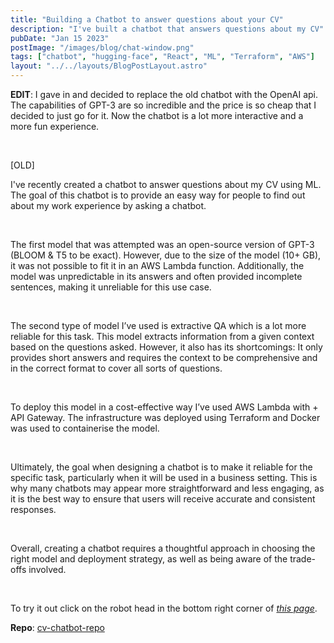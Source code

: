 ```yaml
---
title: "Building a Chatbot to answer questions about your CV"
description: "I've built a chatbot that answers questions about my CV"
pubDate: "Jan 15 2023"
postImage: "/images/blog/chat-window.png"
tags: ["chatbot", "hugging-face", "React", "ML", "Terraform", "AWS"]
layout: "../../layouts/BlogPostLayout.astro"
---
```


**EDIT**: I gave in and decided to replace the old chatbot with the OpenAI api. The capabilities of GPT-3 are so incredible and the price is so cheap that I decided to just go for it. 
Now the chatbot is a lot more interactive and a more fun experience.

&nbsp;

[OLD]

I've recently created a chatbot to answer questions about my CV using ML. The goal of this chatbot is to provide an easy way for people to find out about my work experience by asking a chatbot.

&nbsp;

The first model that was attempted was an open-source version of GPT-3 (BLOOM & T5 to be exact). However, due to the size of the model (10+ GB), it was not possible to fit it in an AWS Lambda function. Additionally, the model was unpredictable in its answers and often provided incomplete sentences, making it unreliable for this use case.

&nbsp;

The second type of model I’ve used is extractive QA which is a lot more reliable for this task. This model extracts information from a given context based on the questions asked. However, it also has its shortcomings: It only provides short answers and requires the context to be comprehensive and in the correct format to cover all sorts of questions.

&nbsp;

To deploy this model in a cost-effective way I’ve used AWS Lambda with + API Gateway. The infrastructure was deployed using Terraform and Docker was used to containerise the model.

&nbsp;

Ultimately, the goal when designing a chatbot is to make it reliable for the specific task, particularly when it will be used in a business setting. This is why many chatbots may appear more straightforward and less engaging, as it is the best way to ensure that users will receive accurate and consistent responses. 

&nbsp;

Overall, creating a chatbot requires a thoughtful approach in choosing the right model and deployment strategy, as well as being aware of the trade-offs involved.

&nbsp;

To try it out click on the robot head in the bottom right corner of [*this page*](/).

**Repo**: [cv-chatbot-repo](https://github.com/wanderdust/cv-chatbot)
